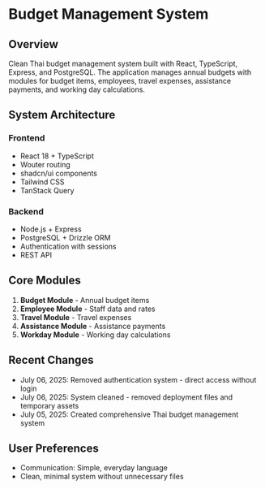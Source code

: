 # Budget Management System

## Overview

Clean Thai budget management system built with React, TypeScript, Express, and PostgreSQL. The application manages annual budgets with modules for budget items, employees, travel expenses, assistance payments, and working day calculations.

## System Architecture

### Frontend
- React 18 + TypeScript
- Wouter routing
- shadcn/ui components
- Tailwind CSS
- TanStack Query

### Backend
- Node.js + Express
- PostgreSQL + Drizzle ORM
- Authentication with sessions
- REST API

## Core Modules
1. **Budget Module** - Annual budget items
2. **Employee Module** - Staff data and rates
3. **Travel Module** - Travel expenses
4. **Assistance Module** - Assistance payments
5. **Workday Module** - Working day calculations

## Recent Changes
- July 06, 2025: Removed authentication system - direct access without login
- July 06, 2025: System cleaned - removed deployment files and temporary assets
- July 05, 2025: Created comprehensive Thai budget management system

## User Preferences
- Communication: Simple, everyday language
- Clean, minimal system without unnecessary files